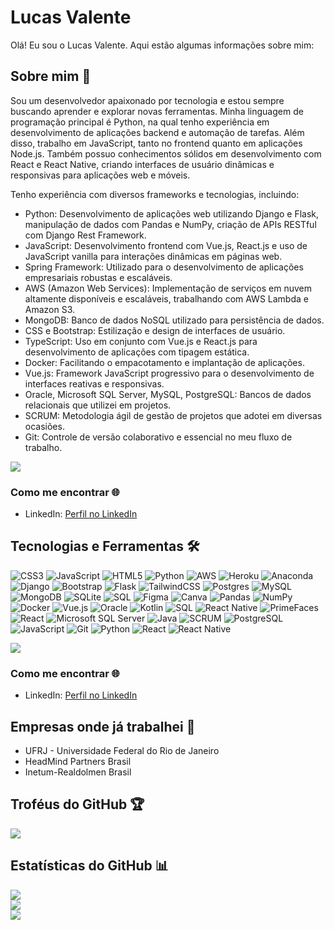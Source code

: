 # Lucas Valente

Olá! Eu sou o Lucas Valente. Aqui estão algumas informações sobre mim:

## Sobre mim 💫
Sou um desenvolvedor apaixonado por tecnologia e estou sempre buscando aprender e explorar novas ferramentas. Minha linguagem de programação principal é Python, na qual tenho experiência em desenvolvimento de aplicações backend e automação de tarefas. Além disso, trabalho em JavaScript, tanto no frontend quanto em aplicações Node.js. Também possuo conhecimentos sólidos em desenvolvimento com React e React Native, criando interfaces de usuário dinâmicas e responsivas para aplicações web e móveis.

Tenho experiência com diversos frameworks e tecnologias, incluindo:

- Python: Desenvolvimento de aplicações web utilizando Django e Flask, manipulação de dados com Pandas e NumPy, criação de APIs RESTful com Django Rest Framework.
- JavaScript: Desenvolvimento frontend com Vue.js, React.js e uso de JavaScript vanilla para interações dinâmicas em páginas web.
- Spring Framework: Utilizado para o desenvolvimento de aplicações empresariais robustas e escaláveis.
- AWS (Amazon Web Services): Implementação de serviços em nuvem altamente disponíveis e escaláveis, trabalhando com AWS Lambda e Amazon S3.
- MongoDB: Banco de dados NoSQL utilizado para persistência de dados.
- CSS e Bootstrap: Estilização e design de interfaces de usuário.
- TypeScript: Uso em conjunto com Vue.js e React.js para desenvolvimento de aplicações com tipagem estática.
- Docker: Facilitando o empacotamento e implantação de aplicações.
- Vue.js: Framework JavaScript progressivo para o desenvolvimento de interfaces reativas e responsivas.
- Oracle, Microsoft SQL Server, MySQL, PostgreSQL: Bancos de dados relacionais que utilizei em projetos.
- SCRUM: Metodologia ágil de gestão de projetos que adotei em diversas ocasiões.
- Git: Controle de versão colaborativo e essencial no meu fluxo de trabalho.

![](https://komarev.com/ghpvc/?username=Callak95&color=blueviolet)

### Como me encontrar 🌐
- LinkedIn: [Perfil no LinkedIn](https://www.linkedin.com/in/lucas-valente-174365192/)

## Tecnologias e Ferramentas 🛠️
![CSS3](https://img.shields.io/badge/css3-%231572B6.svg?style=for-the-badge&logo=css3&logoColor=white)
![JavaScript](https://img.shields.io/badge/javascript-%23323330.svg?style=for-the-badge&logo=javascript&logoColor=%23F7DF1E)
![HTML5](https://img.shields.io/badge/html5-%23E34F26.svg?style=for-the-badge&logo=html5&logoColor=white)
![Python](https://img.shields.io/badge/python-3670A0?style=for-the-badge&logo=python&logoColor=ffdd54)
![AWS](https://img.shields.io/badge/AWS-%23FF9900.svg?style=for-the-badge&logo=amazon-aws&logoColor=white)
![Heroku](https://img.shields.io/badge/heroku-%23430098.svg?style=for-the-badge&logo=heroku&logoColor=white)
![Anaconda](https://img.shields.io/badge/Anaconda-%2344A833.svg?style=for-the-badge&logo=anaconda&logoColor=white)
![Django](https://img.shields.io/badge/django-%23092E20.svg?style=for-the-badge&logo=django&logoColor=white)
![Bootstrap](https://img.shields.io/badge/bootstrap-%23563D7C.svg?style=for-the-badge&logo=bootstrap&logoColor=white)
![Flask](https://img.shields.io/badge/flask-%23000.svg?style=for-the-badge&logo=flask&logoColor=white)
![TailwindCSS](https://img.shields.io/badge/tailwindcss-%2338B2AC.svg?style=for-the-badge&logo=tailwind-css&logoColor=white) 
![Postgres](https://img.shields.io/badge/postgres-%23316192.svg?style=for-the-badge&logo=postgresql&logoColor=white)
![MySQL](https://img.shields.io/badge/mysql-%2300f.svg?style=for-the-badge&logo=mysql&logoColor=white)
![MongoDB](https://img.shields.io/badge/MongoDB-%234ea94b.svg?style=for-the-badge&logo=mongodb&logoColor=white) 
![SQLite](https://img.shields.io/badge/sqlite-%2307405e.svg?style=for-the-badge&logo=sqlite&logoColor=white)
![SQL](https://img.shields.io/badge/sql-%2807405e.svg?style=for-the-badge&logo=sql&logoColor=white)
![Figma](https://img.shields.io/badge/figma-%23F24E1E.svg?style=for-the-badge&logo=figma&logoColor=white)
![Canva](https://img.shields.io/badge/Canva-%2300C4CC.svg?style=for-the-badge&logo=Canva&logoColor=white) 
![Pandas](https://img.shields.io/badge/pandas-%23150458.svg?style=for-the-badge&logo=pandas&logoColor=white) 
![NumPy](https://img.shields.io/badge/numpy-%23013243.svg?style=for-the-badge&logo=numpy&logoColor=white) 
![Docker](https://img.shields.io/badge/docker-%230db7ed.svg?style=for-the-badge&logo=docker&logoColor=white)
![Vue.js](https://img.shields.io/badge/vue.js-%2335495e.svg?style=for-the-badge&logo=vue.js&logoColor=%234fc08d)
![Oracle](https://img.shields.io/badge/oracle-%23F00000.svg?style=for-the-badge&logo=oracle&logoColor=white)
![Kotlin](https://img.shields.io/badge/Kotlin-%230095D5.svg?style=for-the-badge&logo=kotlin&logoColor=white)
![SQL](https://img.shields.io/badge/sql-%2307405e.svg?style=for-the-badge&logo=sql&logoColor=white)
![React Native](https://img.shields.io/badge/react_native-%2320232a.svg?style=for-the-badge&logo=react&logoColor=%2361DAFB)
![PrimeFaces](https://img.shields.io/badge/PrimeFaces-02569B?style=for-the-badge&logo=primefaces&logoColor=white)
![React](https://img.shields.io/badge/React-%2320232a.svg?style=for-the-badge&logo=react&logoColor=%2361DAFB)
![Microsoft SQL Server](https://img.shields.io/badge/Microsoft_SQL_Server-CC2927?style=for-the-badge&logo=microsoft-sql-server&logoColor=white)
![Java](https://img.shields.io/badge/Java-%23007396.svg?style=for-the-badge&logo=java&logoColor=white)
![SCRUM](https://img.shields.io/badge/scrum-%23161616.svg?style=for-the-badge&logo=scrum&logoColor=white)
![PostgreSQL](https://img.shields.io/badge/PostgreSQL-316192?style=for-the-badge&logo=postgresql&logoColor=white)
![JavaScript](https://img.shields.io/badge/javascript-%23323330.svg?style=for-the-badge&logo=javascript&logoColor=%23F7DF1E)
![Git](https://img.shields.io/badge/git-%23F05033.svg?style=for-the-badge&logo=git&logoColor=white)
![Python](https://img.shields.io/badge/python-3670A0?style=for-the-badge&logo=python&logoColor=ffdd54)
![React](https://img.shields.io/badge/React-%2320232a.svg?style=for-the-badge&logo=react&logoColor=%2361DAFB)
![React Native](https://img.shields.io/badge/React_Native-20232a?style=for-the-badge&logo=react&logoColor=61DAFB)

![](https://komarev.com/ghpvc/?username=Callak95&color=blueviolet)

### Como me encontrar 🌐
- LinkedIn: [Perfil no LinkedIn](www.linkedin.com/in/seu-linkedin-aqui)

## Empresas onde já trabalhei 🏢
- UFRJ - Universidade Federal do Rio de Janeiro
- HeadMind Partners Brasil
- Inetum-Realdolmen Brasil

## Troféus do GitHub 🏆
![](https://github-profile-trophy.vercel.app/?username=Callak95&theme=discord&no-frame=false&no-bg=true&margin-w=4)

## Estatísticas do GitHub 📊
![](https://github-readme-stats.vercel.app/api?username=Callak95&theme=react&hide_border=false&include_all_commits=true&count_private=true)
<br/>
![](https://github-readme-streak-stats.herokuapp.com/?user=Callak95&theme=react&hide_border=false)
<br/>
![](https://github-readme-stats.vercel.app/api/top-langs/?username=Callak95&theme=react&hide_border=false&include_all_commits=true&count_private=true&layout=compact)
